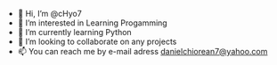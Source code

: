 - 👋 Hi, I’m @cHyo7
- 👀 I’m interested in Learning Progamming
- 🌱 I’m currently learning Python
- 💞️ I’m looking to collaborate on any projects
- 📫 You can reach me by e-mail adress danielchiorean7@yahoo.com 

<!---
cHyo7/cHyo7 is a ✨ special ✨ repository because its `README.md` (this file) appears on your GitHub profile.
You can click the Preview link to take a look at your changes.
--->
